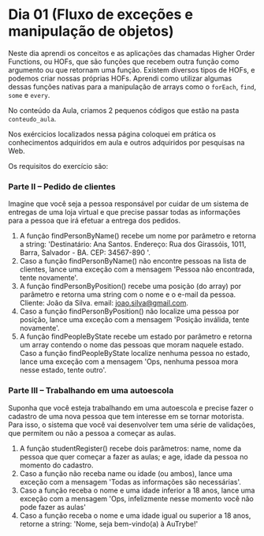 # Dia 01 (Fluxo de exceções e manipulação de objetos)

Neste dia aprendi os conceitos e as aplicações das chamadas Higher Order Functions, ou HOFs, que são funções que recebem outra função como argumento ou que retornam uma função. Existem diversos tipos de HOFs, e podemos criar nossas próprias HOFs. Aprendi como utilizar algumas dessas funções nativas para a manipulação de arrays como o `forEach`, `find`, `some` e `every`.

No conteúdo da Aula, criamos 2 pequenos códigos que estão na pasta `conteudo_aula`.

Nos exércicios localizados nessa página coloquei em prática os conhecimentos adquiridos em aula e outros adquiridos por pesquisas na Web.

Os requisitos do exercício são:
### Parte II – Pedido de clientes
Imagine que você seja a pessoa responsável por cuidar de um sistema de entregas de uma loja virtual e que precise passar todas as informações para a pessoa que irá efetuar a entrega dos pedidos.
1. A função findPersonByName() recebe um nome por parâmetro e retorna a string: 'Destinatário: Ana Santos. Endereço: Rua dos Girassóis, 1011, Barra, Salvador - BA. CEP: 34567-890 '.
2. Caso a função findPersonByName() não encontre pessoas na lista de clientes, lance uma exceção com a mensagem 'Pessoa não encontrada, tente novamente'.
3. A função findPersonByPosition() recebe uma posição (do array) por parâmetro e retorna uma string com o nome e o e-mail da pessoa. Cliente: João da Silva. email: joao.silva@gmail.com.
4. Caso a função findPersonByPosition() não localize uma pessoa por posição, lance uma exceção com a mensagem 'Posição inválida, tente novamente'.
5. A função findPeopleByState recebe um estado por parâmetro e retorna um array contendo o nome das pessoas que moram naquele estado.
Caso a função findPeopleByState localize nenhuma pessoa no estado, lance uma exceção com a mensagem 'Ops, nenhuma pessoa mora nesse estado, tente outro'.

### Parte III – Trabalhando em uma autoescola
Suponha que você esteja trabalhando em uma autoescola e precise fazer o cadastro de uma nova pessoa que tem interesse em se tornar motorista. Para isso, o sistema que você vai desenvolver tem uma série de validações, que permitem ou não a pessoa a começar as aulas.
1. A função studentRegister() recebe dois parâmetros: name, nome da pessoa que quer começar a fazer as aulas; e age, idade da pessoa no momento do cadastro.
2. Caso a função não receba name ou idade (ou ambos), lance uma exceção com a mensagem 'Todas as informações são necessárias'.
3. Caso a função receba o nome e uma idade inferior a 18 anos, lance uma exceção com a mensagem 'Ops, infelizmente nesse momento você não pode fazer as aulas'
4. Caso a função receba o nome e uma idade igual ou superior a 18 anos, retorne a string: 'Nome, seja bem-vindo(a) à AuTrybe!'